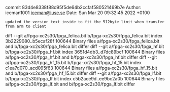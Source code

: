 commit 83d4e8338f88d95f5de64b2ccfaf580521469b7e
Author: iceman1001 <iceman@iuse.se>
Date:   Sun Mar 20 09:32:45 2022 +0100

    updated the version text inside to fit the 512byte limit when transfer from arm to client

diff --git a/fpga-xc2s30/fpga_felica.bit b/fpga-xc2s30/fpga_felica.bit
index 3b2229080..b5ecaf28f 100644
Binary files a/fpga-xc2s30/fpga_felica.bit and b/fpga-xc2s30/fpga_felica.bit differ
diff --git a/fpga-xc2s30/fpga_hf.bit b/fpga-xc2s30/fpga_hf.bit
index 3651d4db3..d7dc89bcf 100644
Binary files a/fpga-xc2s30/fpga_hf.bit and b/fpga-xc2s30/fpga_hf.bit differ
diff --git a/fpga-xc2s30/fpga_hf_15.bit b/fpga-xc2s30/fpga_hf_15.bit
index c1ea7d070..acd095f63 100644
Binary files a/fpga-xc2s30/fpga_hf_15.bit and b/fpga-xc2s30/fpga_hf_15.bit differ
diff --git a/fpga-xc2s30/fpga_lf.bit b/fpga-xc2s30/fpga_lf.bit
index c5b2ace9d..ee9bc2a0b 100644
Binary files a/fpga-xc2s30/fpga_lf.bit and b/fpga-xc2s30/fpga_lf.bit differ
